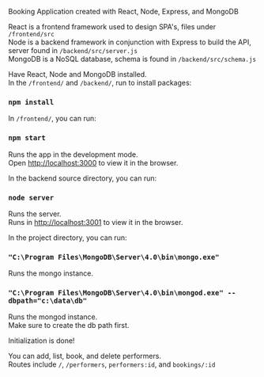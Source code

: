 Booking Application created with React, Node, Express, and MongoDB 

React is a frontend framework used to design SPA's, files under `/frontend/src` <br>
Node is a backend framework in conjunction with Express to build the API, server found in `/backend/src/server.js` <br>
MongoDB is a NoSQL database, schema is found in `/backend/src/schema.js`

Have React, Node and MongoDB installed. <br>
In the `/frontend/` and `/backend/`, run to install packages:

### `npm install`

In `/frontend/`, you can run:

### `npm start`

Runs the app in the development mode.<br>
Open [http://localhost:3000](http://localhost:3000) to view it in the browser.

In the backend source directory, you can run:
### `node server`

Runs the server. <br>
Runs in [http://localhost:3001](http://localhost:3001) to view it in the browser.

In the project directory, you can run:

### `"C:\Program Files\MongoDB\Server\4.0\bin\mongo.exe"`

Runs the mongo instance. <br>

### `"C:\Program Files\MongoDB\Server\4.0\bin\mongod.exe" --dbpath="c:\data\db"`

Runs the mongod instance. <br>
Make sure to create the db path first.

Initialization is done! <br>

You can add, list, book, and delete performers.<br>
Routes include `/`, `/performers`, `performers:id`, and `bookings/:id`
